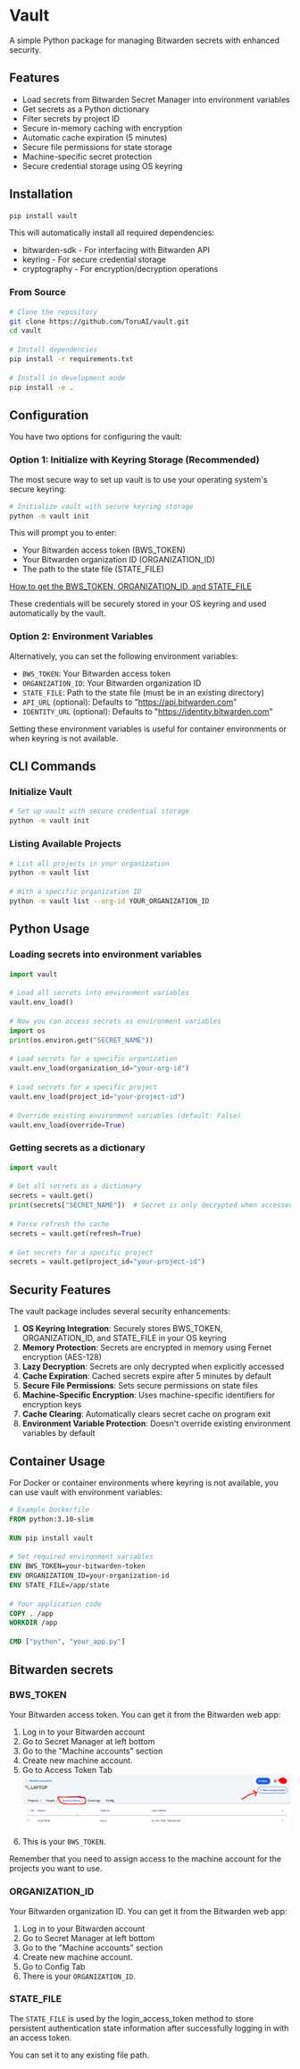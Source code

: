 # Vault

A simple Python package for managing Bitwarden secrets with enhanced security.

## Features

- Load secrets from Bitwarden Secret Manager into environment variables
- Get secrets as a Python dictionary
- Filter secrets by project ID
- Secure in-memory caching with encryption
- Automatic cache expiration (5 minutes)
- Secure file permissions for state storage
- Machine-specific secret protection
- Secure credential storage using OS keyring

## Installation

```bash
pip install vault
```

This will automatically install all required dependencies:
- bitwarden-sdk - For interfacing with Bitwarden API
- keyring - For secure credential storage
- cryptography - For encryption/decryption operations

### From Source

```bash
# Clone the repository
git clone https://github.com/ToruAI/vault.git
cd vault

# Install dependencies
pip install -r requirements.txt

# Install in development mode
pip install -e .
```

## Configuration

You have two options for configuring the vault:

### Option 1: Initialize with Keyring Storage (Recommended)

The most secure way to set up vault is to use your operating system's secure keyring:

```bash
# Initialize vault with secure keyring storage
python -m vault init
```

This will prompt you to enter:
- Your Bitwarden access token (BWS_TOKEN)
- Your Bitwarden organization ID (ORGANIZATION_ID)
- The path to the state file (STATE_FILE)

[How to get the BWS_TOKEN, ORGANIZATION_ID, and STATE_FILE](#Bitwarden-Secrets)

These credentials will be securely stored in your OS keyring and used automatically by the vault.

### Option 2: Environment Variables

Alternatively, you can set the following environment variables:

- `BWS_TOKEN`: Your Bitwarden access token
- `ORGANIZATION_ID`: Your Bitwarden organization ID
- `STATE_FILE`: Path to the state file (must be in an existing directory)
- `API_URL` (optional): Defaults to "https://api.bitwarden.com"
- `IDENTITY_URL` (optional): Defaults to "https://identity.bitwarden.com"

Setting these environment variables is useful for container environments or when keyring is not available.

## CLI Commands

### Initialize Vault

```bash
# Set up vault with secure credential storage
python -m vault init
```

### Listing Available Projects

```bash
# List all projects in your organization
python -m vault list 

# With a specific organization ID
python -m vault list --org-id YOUR_ORGANIZATION_ID
```

## Python Usage

### Loading secrets into environment variables

```python
import vault

# Load all secrets into environment variables
vault.env_load()

# Now you can access secrets as environment variables
import os
print(os.environ.get("SECRET_NAME"))

# Load secrets for a specific organization
vault.env_load(organization_id="your-org-id")

# Load secrets for a specific project
vault.env_load(project_id="your-project-id")

# Override existing environment variables (default: False)
vault.env_load(override=True)
```

### Getting secrets as a dictionary

```python
import vault

# Get all secrets as a dictionary
secrets = vault.get()
print(secrets["SECRET_NAME"])  # Secret is only decrypted when accessed

# Force refresh the cache
secrets = vault.get(refresh=True)

# Get secrets for a specific project
secrets = vault.get(project_id="your-project-id")
```

## Security Features

The vault package includes several security enhancements:

1. **OS Keyring Integration**: Securely stores BWS_TOKEN, ORGANIZATION_ID, and STATE_FILE in your OS keyring
2. **Memory Protection**: Secrets are encrypted in memory using Fernet encryption (AES-128)
3. **Lazy Decryption**: Secrets are only decrypted when explicitly accessed
4. **Cache Expiration**: Cached secrets expire after 5 minutes by default
5. **Secure File Permissions**: Sets secure permissions on state files
6. **Machine-Specific Encryption**: Uses machine-specific identifiers for encryption keys
7. **Cache Clearing**: Automatically clears secret cache on program exit
8. **Environment Variable Protection**: Doesn't override existing environment variables by default

## Container Usage

For Docker or container environments where keyring is not available, you can use vault with environment variables:

```dockerfile
# Example Dockerfile
FROM python:3.10-slim

RUN pip install vault

# Set required environment variables
ENV BWS_TOKEN=your-bitwarden-token
ENV ORGANIZATION_ID=your-organization-id
ENV STATE_FILE=/app/state

# Your application code
COPY . /app
WORKDIR /app

CMD ["python", "your_app.py"]
```

## Bitwarden secrets

### BWS_TOKEN

Your Bitwarden access token. You can get it from the Bitwarden web app:

1. Log in to your Bitwarden account
2. Go to Secret Manager at left bottom
3. Go to the "Machine accounts" section
4. Create new machine account.
5. Go to Access Token Tab
![image](img/token-tab.png)
6. This is your `BWS_TOKEN`. 

Remember that you need to assign access to the machine account for the projects you want to use.

### ORGANIZATION_ID

Your Bitwarden organization ID. You can get it from the Bitwarden web app:

1. Log in to your Bitwarden account
2. Go to Secret Manager at left bottom
3. Go to the "Machine accounts" section
4. Create new machine account.
5. Go to Config Tab
6. There is your `ORGANIZATION_ID`.

### STATE_FILE

The `STATE_FILE` is used by the login_access_token method to store persistent authentication state information after successfully logging in with an access token. 

You can set it to any existing file path. 
